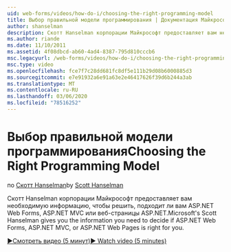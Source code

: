 ```yaml
---
uid: web-forms/videos/how-do-i/choosing-the-right-programming-model
title: Выбор правильной модели программирования | Документация Майкрософт
author: shanselman
description: Скотт Hanselman корпорации Майкрософт предоставляет вам необходимую информацию, чтобы решить, подходит ли вам ASP.NET Web Forms, ASP.NET MVC или веб-страницы ASP.NET.
ms.author: riande
ms.date: 11/10/2011
ms.assetid: 4f08dbcd-ab60-4ad4-8387-795d810cccb6
msc.legacyurl: /web-forms/videos/how-do-i/choosing-the-right-programming-model
msc.type: video
ms.openlocfilehash: fce7f7c28dd681fc8df5e111b29d08b6000885d3
ms.sourcegitcommit: e7e91932a6e91a63e2e46417626f39d6b244a3ab
ms.translationtype: MT
ms.contentlocale: ru-RU
ms.lasthandoff: 03/06/2020
ms.locfileid: "78516252"
---
```

# <a name="choosing-the-right-programming-model"></a><span data-ttu-id="ffce2-103">Выбор правильной модели программирования</span><span class="sxs-lookup"><span data-stu-id="ffce2-103">Choosing the Right Programming Model</span></span>

<span data-ttu-id="ffce2-104">по [Скотт Hanselman](https://github.com/shanselman)</span><span class="sxs-lookup"><span data-stu-id="ffce2-104">by [Scott Hanselman](https://github.com/shanselman)</span></span>

<span data-ttu-id="ffce2-105">Скотт Hanselman корпорации Майкрософт предоставляет вам необходимую информацию, чтобы решить, подходит ли вам ASP.NET Web Forms, ASP.NET MVC или веб-страницы ASP.NET.</span><span class="sxs-lookup"><span data-stu-id="ffce2-105">Microsoft's Scott Hanselman gives you the information you need to decide if ASP.NET Web Forms, ASP.NET MVC, or ASP.NET Web Pages is right for you.</span></span>

[<span data-ttu-id="ffce2-106">&#9654;Смотреть видео (5 минут)</span><span class="sxs-lookup"><span data-stu-id="ffce2-106">&#9654; Watch video (5 minutes)</span></span>](https://channel9.msdn.com/Blogs/ASP-NET-Site-Videos/choosing-the-right-programming-model)
